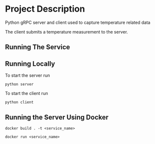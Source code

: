 # Project Description
Python gRPC server and client used to capture temperature related data

The client submits a temperature measurement to the server.

## Running The Service

## Running Locally

To start the server run

`python server`

To start the client run

`python client`


## Running the Server Using Docker

`docker build . -t <service_name>`

`docker run <service_name>`